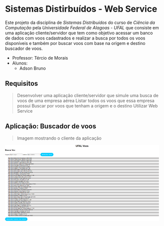 # Sistemas Distirbuídos - Web Service

Este projeto da disciplina de _Sistemas Distribuídos_ do curso de _Ciência da Computação_ pela _Universidade Federal de Alagoas - UFAL_ que consiste em uma aplicação cliente/servidor que tem como objetivo acessar um banco de dados com voos cadastrados e realizar a busca por todos os voos disponíveis e também por buscar voos com base na origem e destino buscador de voos.

- Professor: Tércio de Morais
- Alunos:
  - Adson Bruno

## Requisitos

> Desenvolver uma aplicação cliente/servidor que simule uma busca de voos de uma empresa aérea
> Listar todos os voos que essa empresa possui
> Buscar por voos que tenham a origem e o destino
> Utilizar Web Service

## Aplicação: Buscador de voos

> Imagem mostrando o cliente da aplicação

<p align="center">
  <img align="center" alt="imagem-cliente" src="assets/imagem-cliente.png" width="600" height="250"/>
</p>
